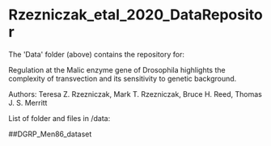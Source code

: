 # Rzezniczak_etal_2020_DataRepositor

The 'Data' folder (above) contains the repository for:

Regulation at the Malic enzyme gene of Drosophila highlights the complexity of transvection and its sensitivity to genetic background.

Authors: Teresa Z. Rzezniczak, Mark T. Rzezniczak, Bruce H. Reed, Thomas J. S. Merritt

List of folder and files in /data:

##DGRP_Men86_dataset
